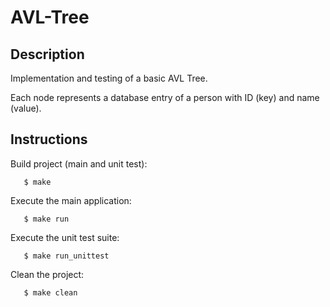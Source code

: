 # AVL-Tree

## Description

Implementation and testing of a basic AVL Tree.

Each node represents a database entry of a person with ID (key) and name (value).

## Instructions
Build project (main and unit test):
```text
   $ make
```

Execute the main application:
```text
   $ make run
```

Execute the unit test suite:
```text
   $ make run_unittest
```

Clean the project:
```text
   $ make clean
```
